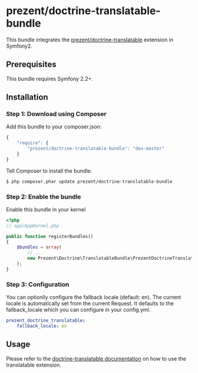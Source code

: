 prezent/doctrine-translatable-bundle
====================================

This bundle integrates the [prezent/doctrine-translatable](https://github.com/Prezent/doctrine-translatable) extension in Symfony2.

## Prerequisites

This bundle requires Symfony 2.2+.

## Installation

### Step 1: Download using Composer

Add this bundle to your composer.json:

```js
{
    "require": {
        "prezent/doctrine-translatable-bundle": "dev-master"
    }
}
```

Tell Composer to install the bundle:

```bash
$ php composer.phar update prezent/doctrine-translatable-bundle
```

### Step 2: Enable the bundle

Enable this bundle in your kernel

```php
<?php
// app/AppKernel.php

public function registerBundles()
{
    $bundles = array(
        // ...
        new Prezent\Doctrine\TranslatableBundle\PrezentDoctrineTranslatableBundle(),
    );
}
```

### Step 3: Configuration

You can optionlly configure the fallback locale (default: en).
The current locale is automatically set from the current Request. It defaults to the
fallback\_locale which you can configure in your config.yml.

```yaml
prezent_doctrine_translatable:
    fallback_locale: en
```

## Usage

Please refer to the [doctrine-translatable documentation](https://github.com/Prezent/doctrine-translatable/blob/master/doc/index.md)
on how to use the translatable extension.
